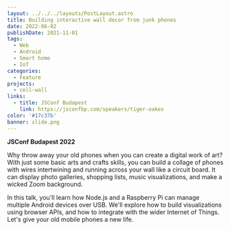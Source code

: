 ```yaml
---
layout: ../../../layouts/PostLayout.astro
title: Building interactive wall decor from junk phones
date: 2022-06-02
publishDate: 2021-11-01
tags:
  - Web
  - Android
  - Smart home
  - IoT
categories:
  - Feature
projects:
  - cell-wall
links:
  - title: JSConf Budapest
    link: https://jsconfbp.com/speakers/tiger-oakes
color: '#17c37b'
banner: slide.png
---
```


**JSConf Budapest 2022**

Why throw away your old phones when you can create a digital work of art? With just some basic arts and crafts skills, you can build a collage of phones with wires intertwining and running across your wall like a circuit board. It can display photo galleries, shopping lists, music visualizations, and make a wicked Zoom background.

In this talk, you'll learn how Node.js and a Raspberry Pi can manage multiple Android devices over USB. We'll explore how to build visualizations using browser APIs, and how to integrate with the wider Internet of Things. Let's give your old mobile phones a new life.
